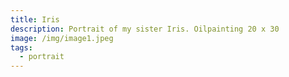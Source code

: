 ```yaml
---
title: Iris
description: Portrait of my sister Iris. Oilpainting 20 x 30
image: /img/image1.jpeg
tags:
  - portrait
---
```

